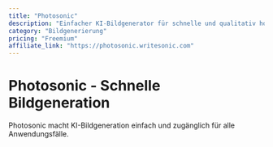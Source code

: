 ```yaml
---
title: "Photosonic"
description: "Einfacher KI-Bildgenerator für schnelle und qualitativ hochwertige Ergebnisse"
category: "Bildgenerierung"
pricing: "Freemium"
affiliate_link: "https://photosonic.writesonic.com"
---
```


# Photosonic - Schnelle Bildgeneration

Photosonic macht KI-Bildgeneration einfach und zugänglich für alle Anwendungsfälle.